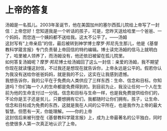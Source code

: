 # 上帝的答复

汤姆是一名孤儿。2003年圣诞节，他在美国加州的塞尔西孤儿院给上帝写了一封信：上帝您好！您知道我是一个听话的孩子，可是，您昨天送给哈里一个爸爸、一个妈妈，而您连一个姨妈都不送给我。这太不公平了。——汤姆  
这封写有“上帝亲启”的信，最后被转到神学博士摩罗·邦尼先生那儿，他是《基督教科学箴言报》专门负责替上帝回信的特约编辑。博士读完汤姆的信马上就明白了，哈里被人领养了，而汤姆没有，他还依旧被留在孤儿院里。  
如何答复汤姆呢？摩罗·邦尼博士给汤姆回了这么一封信：亲爱的汤姆，我不期望你现在就读懂这封信，不过我还是想现在就告诉你，上帝永远是公平的。假若你认为我没有送给你爸爸妈妈，就是我的不公，这实在让我感到遗憾。  
我想告诉你，我的公平在于免费向人类供应了三样东西：生命、信念和目标。你知道吗？你们每一个人的生命都是免费得到的。到目前为止，我没让任何一个人在生前为他的生命支付过一分钱。信念和目标与生命一样，也是我免费提供给你们的，不论你是王子还是贫儿，只要想拥有它们，我都随时让你们拥有。孩子，让生命、信念和目标成为免费的东西，这就是我在人间的公平所在，也是我作为上帝的最大智慧。但愿有一天，你能理解。——你的上帝  
这封信后来被刊登在《基督教科学箴言报》上，成为上帝最著名的公平独白，同时也使很多人第一次真正地认识了上帝。
  